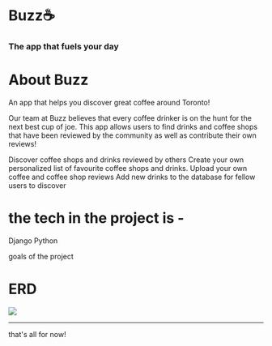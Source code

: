 # Buzz☕

### The app that fuels your day

# About Buzz

An app that helps you discover great coffee around Toronto!

Our team at Buzz believes that every coffee drinker is on the hunt for the next best cup of joe. This app allows users to find drinks and coffee shops that have been reviewed by the community as well as contribute their own reviews!



Discover coffee shops and drinks reviewed by others 
Create your own personalized list of favourite coffee shops and drinks.
Upload your own coffee and coffee shop reviews
Add new drinks to the database for fellow users to discover





# the tech in the project is -

Django
Python

goals of the project


# ERD 

[![](https://i.imgur.com/UTb19kK.png)](#)


<hr>

that's all for now!
